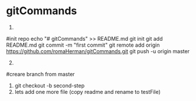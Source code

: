 # gitCommands

1)
#init repo 
echo "# gitCommands" >> README.md
git init
git add README.md
git commit -m "first commit"
git remote add origin https://github.com/romaHerman/gitCommands.git
git push -u origin master

2)
#creare branch from master
1) git checkout -b second-step
2) lets add one more file (copy readme and rename to testFile)

